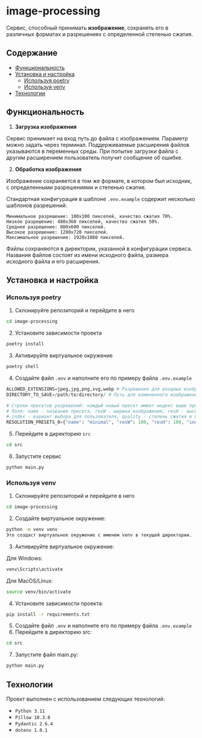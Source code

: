 # image-processing
Сервис, способный принимать **изображение**, сохранять его в различных форматах и разрешениях с определенной степенью сжатия.

## Содержание

- [Функциональность](#функциональность)
- [Установка и настройка](#установка-и-настройка)
  - [Используя poetry](#используя-poetry)
  - [Используя venv](#используя-venv)
- [Технологии](#технологии)



## Функциональность
1. **Загрузка изображения**

Сервис принимает на вход путь до файла с изображением. Параметр можно задать через терминал. Поддерживаемые расширения файлов указываются в переменных среды. При попытке загрузки файла с другим расширением пользователь получит сообщение об ошибке.

2. **Обработка изображения**

Изображение сохраняется в том же формате, в котором был исходник, с определенными разрешениями и степенью сжатия.

Стандартная конфигурация в шаблоне `.env.example` содержит несколько шаблонов разрешений:
```plain
Минимальное разрешение: 100x100 пикселей, качество сжатия 70%.
Низкое разрешение: 480x360 пикселей, качество сжатия 50%.
Среднее разрешение: 800x600 пикселей.
Высокое разрешение: 1280x720 пикселей.
Максимальное разрешение: 1920x1080 пикселей.
```
Файлы сохраняются в директории, указанной в конфигурации сервиса. Названия файлов состоят из имени исходного файла, размера исходного файла и его расширения.

## Установка и настройка
### Используя poetry
1. Склонируйте репозиторий и перейдите в него
```bash
cd image-processing
```
2. Установите зависимости проекта
```bash
poetry install
```
3. Активируйте виртуальное окружение
```bash
poetry shell
```
4. Создайте файл `.env` и наполните его по примеру файла `.env.example`
```python
ALLOWED_EXTENSIONS=jpeg,jpg,png,svg,webp # Разрешения для входных изображений
DIRECTORY_TO_SAVE=/path/to/directory/ # Путь для измененного изображения 

# Строки пресетов разрешений: каждый новый пресет имеет индекс выше прошлого на единицу. 
# Поля: name - название пресета, resW - ширина изображения, resH - высота изображения,
# index - вариант выбора для пользователя, quality - степень сжатия в процентах (без сжатия - null)
RESOLUTION_PRESETS_0={"name": "minimal", "resW": 100, "resH": 100, "index": 1, "quality": 70}
```
5. Перейдите в директорию `src`
```bash
cd src
```
6. Запустите сервис
```bash
python main.py
```

### Используя venv
1. Склонируйте репозиторий и перейдите в него
```bash
cd image-processing
```
2. Создайте виртуальное окружение:
```bash
python -m venv venv
Это создаст виртуальное окружение с именем venv в текущей директории.
```
3. Активируйте виртуальное окружение:

Для Windows:

```bash
venv\Scripts\activate
```
Для MacOS/Linux:
```bash
source venv/bin/activate
```
4. Установите зависимости проекта:

```bash
pip install -r requirements.txt
```
5. Создайте файл `.env` и наполните его по примеру файла `.env.example`
6. Перейдите в директорию src:
```bash
cd src
```
7. Запустите файл main.py:
```bash
python main.py
```

## Технологии
Проект выполнен с использованием следующих технологий:
- `Python 3.11`
- `Pillow 10.3.0`
- `Pydantic 2.6.4`
- `dotenv 1.0.1`